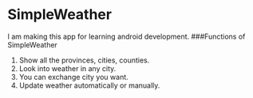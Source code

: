# SimpleWeather
I am making this app for learning android development.
###Functions of SimpleWeather
1. Show all the provinces, cities, counties.
2. Look into weather in any city.
3. You can exchange city you want.
4. Update weather automatically or manually.
